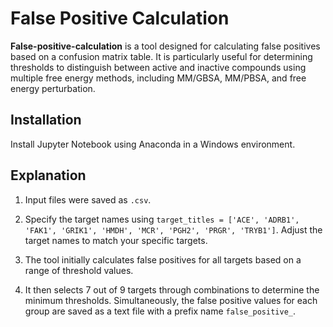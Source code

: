 # False Positive Calculation

**False-positive-calculation** is a tool designed for calculating false positives based on a confusion matrix table. It is particularly useful for determining thresholds to distinguish between active and inactive compounds using multiple free energy methods, including MM/GBSA, MM/PBSA, and free energy perturbation.

## Installation
Install Jupyter Notebook using Anaconda in a Windows environment.

## Explanation
1. Input files were saved as `.csv`.
   
2. Specify the target names using `target_titles = ['ACE', 'ADRB1', 'FAK1', 'GRIK1', 'HMDH', 'MCR', 'PGH2', 'PRGR', 'TRYB1']`. Adjust the target names to match your specific targets.

3. The tool initially calculates false positives for all targets based on a range of threshold values.

4. It then selects 7 out of 9 targets through combinations to determine the minimum thresholds. Simultaneously, the false positive values for each group are saved as a text file with a prefix name `false_positive_`.
